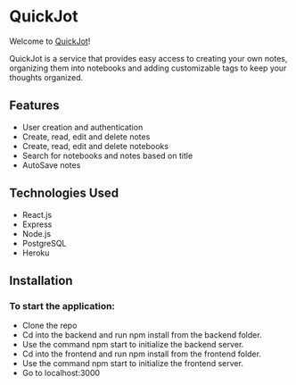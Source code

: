 # QuickJot
Welcome to [QuickJot](https://quick-jot-app.herokuapp.com/)!

QuickJot is a service that provides easy access to creating your own notes, organizing them into notebooks and adding customizable tags to keep your thoughts organized.

## Features
- User creation and authentication
- Create, read, edit and delete notes
- Create, read, edit and delete notebooks
- Search for notebooks and notes based on title
- AutoSave notes

## Technologies Used
- React.js
- Express
- Node.js
- PostgreSQL
- Heroku

## Installation
### To start the application:
- Clone the repo
- Cd into the backend and run npm install from the backend folder.
- Use the command npm start to initialize the backend server.
- Cd into the frontend and run npm install from the frontend folder.
- Use the command npm start to initialize the frontend server.
- Go to localhost:3000

